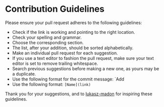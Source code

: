 # Contribution Guidelines

Please ensure your pull request adheres to the following guidelines:

- Check if the link is working and pointing to the right location.
- Check your spelling and grammar.
- Choose the corresponding section.
- The list, after your addition, should be sorted alphabetically.
- Make an individual pull request for each suggestion.
- If you use a text editor to fashion the pull request, make sure your text editor is set to remove trailing whitespace.
- Search previous suggestions before making a new one, as yours may be a duplicate.
- Use the following format for the commit message: `Add <name>
- Use the following format: `[Name](link)`

Thank you for your suggestions, and to [lukasz-madon](https://github.com/lukasz-madon/awesome-remote-job) for inspiring these guidelines.

